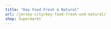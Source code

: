 ```yaml
---
title: "Key Food Fresh & Natural"
url: /jersey-city/key-food-fresh-und-natural/
shop: Supermarkt
---
```


